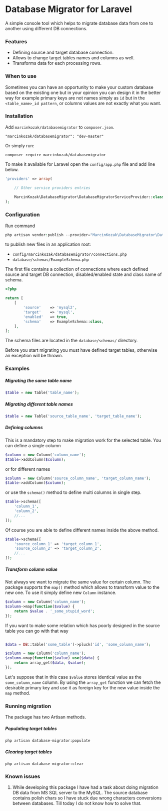 # Database Migrator for Laravel

A simple console tool which helps to migrate database data from one to another using different DB connections.

### Features

- Defining source and target database connection.
- Allows to change target tables names and columns as well.
- Transforms data for each processing rows.

### When to use

Sometimes you can have an opportunity to make your custom database based on the existing one but in your opinion you can design it in the better way for example primary keys are not names simply as ```id``` but in the ```<table_name>_id pattern```, or columns values are not exactly what you want.

### Installation

Add `marcinkozak/databasemigrator` to `composer.json`.
```
"marcinkozak/databasemigrator": "dev-master"
```
Or simply run:
```
composer require marcinkozak/databasemigrator
```

To make it available for Laravel open the ```config/app.php``` file and add line below.

```php
'providers' => array(

    // Other service providers entries
    
    MarcinKozak\DatabaseMigrator\DatabaseMigratorServiceProvider::class,
);
```

### Configuration

Run command

```php
php artisan vendor:publish --provider="MarcinKozak\DatabaseMigrator\DatabaseMigratorServiceProvider"
```

to publish new files in an application root:

- ```config/marcinkozak/databasemigrator/connections.php```
- ```database/schemas/ExampleSchema.php```

The first file contains a collection of connections where each defined source and target DB connection, disabled/enabled state and class name of schema. 

```php
<?php

return [
    [
        'source'    => 'mysql2',
        'target'    => 'mysql',
        'enabled'   => true,
        'schema'    => ExampleSchema::class,
    ],
];
```

The schema files are located in the ```database/schemas/``` directory.

Before you start migrating you must have defined target tables, otherwise an exception will be thrown.

### Examples


##### Migrating the same table name

```php
$table = new Table('table_name');
```

##### Migrating different table names

```php
$table = new Table('source_table_name', 'target_table_name');
```

##### Defining columns

This is a mandatory step to make migration work for the selected table. You can define a single column 

```php
$column = new Column('column_name');
$table->addColumn($column);
```

or for different names 

```php
$column = new Column('source_column_name', 'target_column_name');
$table->addColumn($column);
```

or use the ```schema()``` method to define multi columns in single step.

```php
$table->schema([
    'column_1',
    'column_2',
    //...
]);
```

Of course you are able to define different names inside the above method.

```php
$table->schema([
    'source_column_1' => 'target_column_1',
    'source_column_2' => 'target_column_2',
    //...
]);
```

##### Transform column value

Not always we want to migrate the same value for certain column. The package supports the ```map()``` method which allows to transform value to the new one. To use it simply define new ```Column``` instance.

```php
$column = new Column('column_name');
$column->map(function($value) {
    return $value . '_some_stupid_word';
});
```

If you want to make some relation which has poorly designed in the source table you can go with that way 

```php

$data = DB::table('some_table')->pluck('id', 'some_column_name');

$column = new Column('column_name');
$column->map(function($value) use($data) {
    return array_get($data, $value);
});
```

Let's suppose that in this case ```$value``` stores identical value as the ```some_column_name``` column. By using the ```array_get``` function we can fetch the desirable primary key and use it as foreign key for the new value inside the ```map``` method.

### Running migration

The package has two Artisan methods.

##### Populating target tables

```php artisan database-migrator:populate```

##### Clearing target tables

```php artisan database-migrator:clear```

### Known issues

1. While developing this package I have had a task about doing migration DB data from MS SQL server to the MySQL. The source database contains polish chars so I have stuck due wrong characters conversions between databases. Till today I do not know how to solve that.